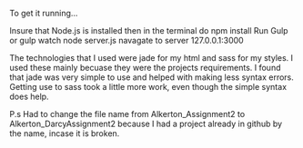 
To get it running... 

Insure that Node.js is installed
then in the terminal do npm install
Run Gulp or gulp watch 
node server.js
navagate to server 127.0.0.1:3000

The technologies that I used were jade for my html and sass for my styles. I used these mainly becuase they were the projects requirements. I found that jade was very simple to use and helped with making less syntax errors. Getting use to sass took a little more work, even though the simple syntax does help.  


P.s Had to change the file name from Alkerton_Assignment2 to Alkerton_DarcyAssignment2 because I had a project already in github by the name, incase it is broken.

